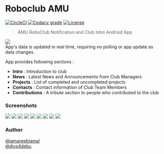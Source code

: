 # Roboclub AMU
[![CircleCI](https://img.shields.io/circleci/project/github/open-roboclub/roboclub-amu.svg)](https://circleci.com/gh/open-roboclub/roboclub-amu)
[![Codacy grade](https://img.shields.io/codacy/grade/3ef2fba658914b3ca3bc812cfc3dd935.svg)](https://www.codacy.com/app/iamareebjamal/roboclub-amu?utm_source=github.com&amp;utm_medium=referral&amp;utm_content=open-roboclub/roboclub-amu&amp;utm_campaign=Badge_Grade)
[![License](https://img.shields.io/badge/License-Apache%202.0-blue.svg)](https://opensource.org/licenses/Apache-2.0)  
> AMU RoboClub Notification and Club Intro Android App  

![](https://s28.postimg.org/b0gbd3ll9/ic_web.png)  
App's data is updated in real time, requiring no polling or app update as data changes.

App provides following sections :
- **Intro** : Introduction to club
- **News** : Latest News and Announcements from Club Managers
- **Projects** : List of completed and uncompleted projects
- **Contacts** : Contact information of Club Team Members
- **Contributions** : A tribute section to people who contributed to the club

### Screenshots
![](https://cloud.githubusercontent.com/assets/3874064/24795981/e48dd452-1ba8-11e7-9ed4-634f89903c41.png)
![](https://cloud.githubusercontent.com/assets/3874064/24796005/f7cb57e2-1ba8-11e7-9c68-eb2995fefc2a.png)
![](https://cloud.githubusercontent.com/assets/3874064/24796007/f904efd8-1ba8-11e7-95c2-d54f42a6a86f.png)
![](https://cloud.githubusercontent.com/assets/3874064/24796008/fa5e34f2-1ba8-11e7-9180-aec6f49c7da0.png)
![](https://cloud.githubusercontent.com/assets/3874064/24796011/fcd1b754-1ba8-11e7-90c7-a8e95db32b2d.png)
![](https://cloud.githubusercontent.com/assets/3874064/24796012/fdf7698a-1ba8-11e7-9938-c5ccb22ae005.png)
![](https://cloud.githubusercontent.com/assets/3874064/24796013/fed783bc-1ba8-11e7-86de-98829411c3fc.png)
![](https://cloud.githubusercontent.com/assets/3874064/24796015/ffeed1ba-1ba8-11e7-8ece-98814b48609c.png)
![](https://cloud.githubusercontent.com/assets/3874064/24796016/010bcb0c-1ba9-11e7-8597-df65a25018ba.png)

### Author
[@iamareebjamal](https://github.com/iamareebjamal)  
[@divs4debu](https://github.com/divs4debu)
